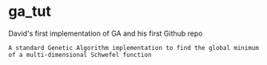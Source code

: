 # ga_tut
David's first implementation of GA and his first Github repo

```
A standard Genetic Algorithm implementation to find the global minimum of a multi-dimensional Schwefel function
```
